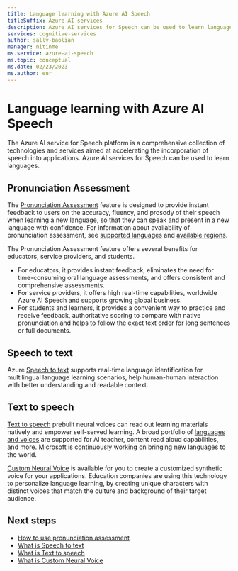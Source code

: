 ```yaml
---
title: Language learning with Azure AI Speech
titleSuffix: Azure AI services
description: Azure AI services for Speech can be used to learn languages.
services: cognitive-services
author: sally-baolian
manager: nitinme
ms.service: azure-ai-speech
ms.topic: conceptual
ms.date: 02/23/2023
ms.author: eur
---
```


# Language learning with Azure AI Speech

The Azure AI service for Speech platform is a comprehensive collection of technologies and services aimed at accelerating the incorporation of speech into applications. Azure AI services for Speech can be used to learn languages.


## Pronunciation Assessment

The [Pronunciation Assessment](pronunciation-assessment-tool.md) feature is designed to provide instant feedback to users on the accuracy, fluency, and prosody of their speech when learning a new language, so that they can speak and present in a new language with confidence. For information about availability of pronunciation assessment, see [supported languages](language-support.md?tabs=pronunciation-assessment) and [available regions](regions.md#speech-service).

The Pronunciation Assessment feature offers several benefits for educators, service providers, and students. 
- For educators, it provides instant feedback, eliminates the need for time-consuming oral language assessments, and offers consistent and comprehensive assessments. 
- For service providers, it offers high real-time capabilities, worldwide Azure AI Speech and supports growing global business. 
- For students and learners, it provides a convenient way to practice and receive feedback, authoritative scoring to compare with native pronunciation and helps to follow the exact text order for long sentences or full documents.

## Speech to text 

Azure [Speech to text](speech-to-text.md) supports real-time language identification for multilingual language learning scenarios, help human-human interaction with better understanding and readable context.

##  Text to speech

[Text to speech](text-to-speech.md) prebuilt neural voices can read out learning materials natively and empower self-served learning. A broad portfolio of [languages and voices](language-support.md?tabs=tts) are supported for AI teacher, content read aloud capabilities, and more. Microsoft is continuously working on bringing new languages to the world. 

[Custom Neural Voice](custom-neural-voice.md) is available for you to create a customized synthetic voice for your applications. Education companies are using this technology to personalize language learning, by creating unique characters with distinct voices that match the culture and background of their target audience. 

## Next steps

* [How to use pronunciation assessment](how-to-pronunciation-assessment.md)
* [What is Speech to text](speech-to-text.md)
* [What is Text to speech](text-to-speech.md)
* [What is Custom Neural Voice](custom-neural-voice.md)
